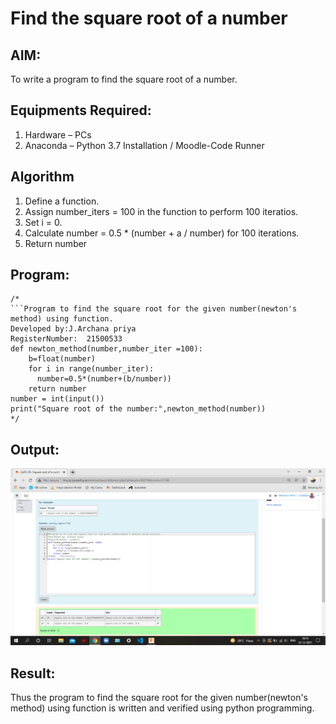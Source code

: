 # Find the square root of a number

## AIM:
To write a program to find the square root of a number.

## Equipments Required:
1. Hardware – PCs
2. Anaconda – Python 3.7 Installation / Moodle-Code Runner

## Algorithm
1. Define a function.
2. Assign number_iters = 100 in the function to perform 100 iteratios.
3. Set i = 0.
4. Calculate  number = 0.5 * (number + a / number) for 100 iterations.
5. Return number

## Program:
```
/*
```Program to find the square root for the given number(newton's method) using function.
Developed by:J.Archana priya 
RegisterNumber:  21500533
def newton_method(number,number_iter =100):
    b=float(number)
    for i in range(number_iter):
      number=0.5*(number+(b/number))
    return number
number = int(input())
print("Square root of the number:",newton_method(number))
*/
```

## Output:
![square](square.png)


## Result:
Thus the program to find the square root for the given number(newton's method) using function is written and verified using python programming.
